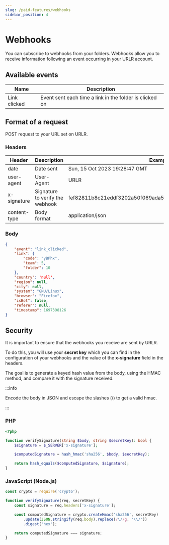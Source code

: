 ```yaml
---
slug: /paid-features/webhooks
sidebar_position: 4
---
```


# Webhooks

You can subscribe to webhooks from your folders.
Webhooks allow you to receive information following an event occurring in your URLR account.

## Available events

| Name | Description |
|------|-------------|
| Link clicked | Event sent each time a link in the folder is clicked on |

## Format of a request

POST request to your URL set on URLR.

### Headers

| Header | Description | Example value |
|--------|-------------|---------------|
| date | Date sent | Sun, 15 Oct 2023 19:28:47 GMT |
| user-agent | User-Agent | URLR |
| x-signature | Signature to verify the webhook | fef82811b8c21eddf3202a50f069ada534bdb0263508b122d24a878d005dc26a |
| content-type | Body format | application/json |

### Body

```json
{
    "event": "link_clicked",
    "link": {
        "code": "yBPhx",
        "team": 5,
        "folder": 10
    },
    "country": 'null',
    "region": null,
    "city": null,
    "system": "GNU/Linux",
    "browser": "Firefox",
    "isBot": false,
    "referer": null,
    "timestamp": 1697398126
}
```

## Security

It is important to ensure that the webhooks you receive are sent by URLR.

To do this, you will use your **secret key** which you can find in the configuration of your webhooks and the value of the **x-signature** field in the headers.

The goal is to generate a keyed hash value from the body, using the HMAC method, and compare it with the signature received.

:::info

Encode the body in JSON and escape the slashes (/) to get a valid hmac.

:::

### PHP

```php
<?php

function verifySignature(string $body, string $secretKey): bool {
    $signature = $_SERVER['x-signature'];

    $computedSignature = hash_hmac('sha256', $body, $secretKey);

    return hash_equals($computedSignature, $signature);
}
```

### JavaScript (Node.js)

```js
const crypto = require('crypto');

function verifySignature(req, secretKey) {
    const signature = req.headers['x-signature'];

    const computedSignature = crypto.createHmac('sha256', secretKey)
        .update(JSON.stringify(req.body).replace(/\//g, '\\/'))
        .digest('hex');

    return computedSignature === signature;
}
```